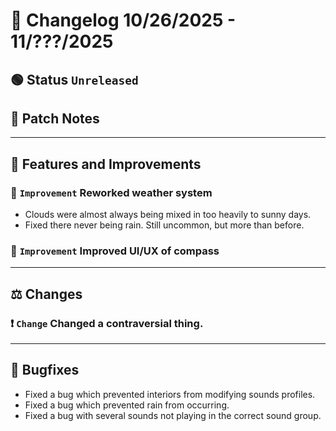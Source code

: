 # 📑 Changelog 10/26/2025 - 11/???/2025

## 🟢 Status `Unreleased`

## 💬 Patch Notes

________

## 📢 Features and Improvements

### 🔼 `Improvement` Reworked weather system
- Clouds were almost always being mixed in too heavily to sunny days.
- Fixed there never being rain. Still uncommon, but more than before.

### 🔼 `Improvement` Improved UI/UX of compass

________

## ⚖️ Changes

### ❗ `Change` Changed a contraversial thing.

________

## 🐛 Bugfixes
- Fixed a bug which prevented interiors from modifying sounds profiles.
- Fixed a bug which prevented rain from occurring.
- Fixed a bug with several sounds not playing in the correct sound group.
